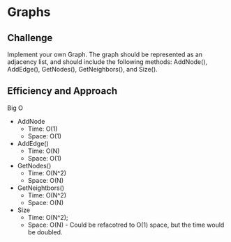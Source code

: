 # Graphs

## Challenge
Implement your own Graph. The graph should be represented as an adjacency list, and should include the following methods: AddNode(), AddEdge(), GetNodes(), GetNeighbors(), and Size().

## Efficiency and Approach
Big O
- AddNode
	- Time: O(1)
	- Space: O(1)
- AddEdge()
	- Time: O(N)
	- Space: O(1)
- GetNodes()
	- Time: O(N^2)
	- Space: O(N)
- GetNeightbors()
	- Time: O(N^2)
	- Space: O(N)
- Size
	- Time: O(N^2);
	- Space: O(N) - Could be refacotred to O(1) space, but the time would be doubled. 